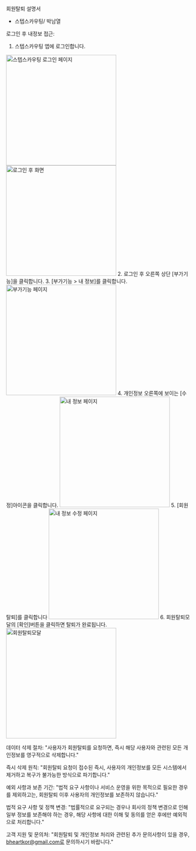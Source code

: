 회원탈퇴 설명서 

- 스텝스카우팅/ 박남열

로그인 후 내정보 접근:
1. 스텝스카우팅 앱에 로그인합니다.
<img src="회원탈퇴_login.png" alt="스텝스카우팅 로그인 페이지" width="300px"/>
<img src="회원탈퇴1.png" alt="로그인 후 화면" width="300px"/>
2. 로그인 후 오른쪽 상단 [부가기능]을 클릭합니다.
3. [부가기능 > 내 정보]를 클릭합니다.
<img src="회원탈퇴2.png" alt="부가기능 페이지" width="300px">
4. 개인정보 오른쪽에 보이는 [수정]아이콘을 클릭합니다.
<img src="회원탈퇴3.png" alt="내 정보 페이지" width="300px">
5. [회원탈퇴]를 클릭합니다
<img src="회원탈퇴4.png" alt="내 정보 수정 페이지" width="300px">
6. 회원탈퇴모달의 [확인]버튼을 클릭하면 탈퇴가 완료됩니다.
<img src="회원탈퇴5.png" alt="회원탈퇴모달" width="300px"> 


데이터 삭제 절차:
"사용자가 회원탈퇴를 요청하면, 즉시 해당 사용자와 관련된 모든 개인정보를 영구적으로 삭제합니다."

즉시 삭제 원칙:
"회원탈퇴 요청이 접수된 즉시, 사용자의 개인정보를 모든 시스템에서 제거하고 복구가 불가능한 방식으로 파기합니다."

예외 사항과 보존 기간:
"법적 요구 사항이나 서비스 운영을 위한 목적으로 필요한 경우를 제외하고는, 회원탈퇴 이후 사용자의 개인정보를 보존하지 않습니다."

법적 요구 사항 및 정책 변경:
"법률적으로 요구되는 경우나 회사의 정책 변경으로 인해 일부 정보를 보존해야 하는 경우, 해당 사항에 대한 이해 및 동의를 얻은 후에만 예외적으로 처리합니다."

고객 지원 및 문의처:
"회원탈퇴 및 개인정보 처리와 관련된 추가 문의사항이 있을 경우, bheartkor@gmail.com로 문의하시기 바랍니다."
